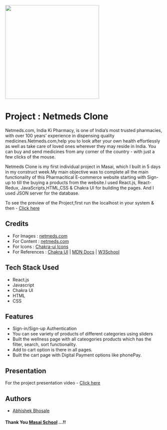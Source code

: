
<image  height='300'  style="margin:auto"  src='https://www.haptik.ai/hubfs/netmeds-seeklogo.com.png' />

# Project : Netmeds Clone

Netmeds.com, India Ki Pharmacy, is one of India’s most trusted pharmacies, with over 100 years’ experience in dispensing quality medicines.Netmeds.com,help you to look after your own health effortlessly as well as take care of loved ones wherever they may reside in India. You can buy and send medicines from any corner of the country - with just a few clicks of the mouse.

Netmeds Clone is my first individual project in Masai, which I built in 5 days in my construct week.My main objective was to complete all the main functionality of this Pharmacitical E-commerce website starting with Sign-up to till the buying a products from the website.I used React.js, React-Redux, JavaScripts,HTML,CSS & Chakra UI for building the pages.
And I used JSON server for the database. 

To see the preview of the Project,first run the localhost in your system & then - [Click here](https://netmeds-clone-project-masai.netlify.app/) 


## Credits

- For Images : [netmeds.com](https://www.netmeds.com/)
- For Content : [netmeds.com](https://www.netmeds.com/)
- For Icons : [Chakra-ui Icons](https://chakra-ui.com/docs/components/media-and-icons/icon/)
- For References : [Chakra UI](https://chakra-ui.com/) | [MDN Docs](https://developer.mozilla.org/en-US/) | [W3School](https://www.w3schools.com/)

## Tech Stack Used

- React.js
- Javascript
- Chakra UI
- HTML
- CSS


## Features

- Sign-in/Sign-up Authentication
- You can see variety of products of different categories using sliders 
- Built the wellness page with all cateogories products which has the filter, search, sort functionality.
- Add to cart option is there in all pages.
- Built the cart page with Digital Payment options like phonePay.


## Presentation

For the project presentation video -  [Click here](https://drive.google.com/file/d/1SJ2vAbp8Z-X70ix6CTHtWXlXsaNLfekV/view?usp=sharing)


## Authors


- [Abhishek Bhosale](https://github.com/abhishekbhosale1025)

#### Thank You [Masai School](https://www.masaischool.com/ "home") ...!!



